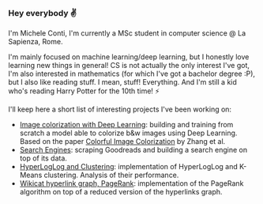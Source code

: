 ### Hey everybody :v:

I'm Michele Conti, I'm currently a MSc student in computer science @ La Sapienza, Rome.

I'm mainly focused on machine learning/deep learning, but I honestly love learning new things in general! CS is not actually the only interest I've got, I'm also interested in mathematics (for which I've got a bachelor degree :P), but I also like reading stuff. I mean, stuff! Everything. And I'm still a kid who's reading Harry Potter for the 10th time! ⚡

I'll keep here a short list of interesting projects I've been working on:

* [Image colorization with Deep Learning](https://github.com/mikcnt/aml-project): building and training from scratch a model able to colorize b&w images using Deep Learning. Based on the paper [Colorful Image Colorization](https://arxiv.org/abs/1603.08511) by Zhang et al.
* [Search Engines](https://github.com/mikcnt/adm-homework-3): scraping Goodreads and building a search engine on top of its data.
* [HyperLogLog and Clustering](https://github.com/mikcnt/adm-homework-4): implementation of HyperLogLog and K-Means clustering. Analysis of their performance.
* [Wikicat hyperlink graph, PageRank](https://github.com/mikcnt/adm-homework-5): implementation of the PageRank algorithm on top of a reduced version of the hyperlinks graph.